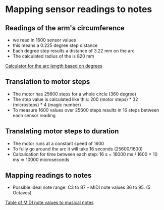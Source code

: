 # Mapping sensor readings to notes

## Readings of the arm's circumference

* we read in 1600 sensor values
* this means a 0.225 degree step distance
* Each degree step results a distance of 3.22 mm on the arc
* The calculated radius of the is 820 mm

[Calculator for the arc length based on degrees](https://www.hilfreiche-tools.de/mathematik/kreisbogen-berechnen.html)

## Translation to motor steps

* The motor has 25600 steps for a whole circle (360 degree)
* The step value is calculated like this: 200 (motor steps) * 32 (microsteps) * 4 (magic number)
* To measure 1600 values over 25600 steps results in 16 steps between each sensor reading

## Translating motor steps to duration

* The motor runs at a constant speed of 1600
* To fully go around the arc it will take 16 seconds (25600/1600)
* Calculcation for time between each step: 16 s = 16000 ms / 1600 = 10 ms => 10000 microseconds

## Mapping readings to notes

* Possible ideal note range: C3 to B7 – MIDI note values 36 to 95. (5 Octaves)

[Table of MIDI note values to musical notes](http://www.tonalsoft.com/pub/news/pitch-bend.aspx)